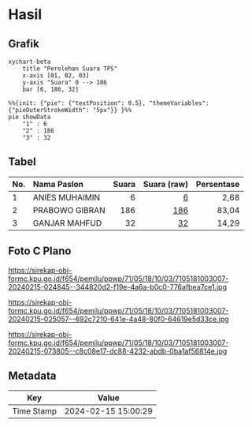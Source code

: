 # Hasil

## Grafik

```mermaid
xychart-beta
    title "Perolehan Suara TPS"
    x-axis [01, 02, 03]
    y-axis "Suara" 0 --> 186
    bar [6, 186, 32]
```

```mermaid
%%{init: {"pie": {"textPosition": 0.5}, "themeVariables": {"pieOuterStrokeWidth": "5px"}} }%%
pie showData
    "1" : 6
    "2" : 186
    "3" : 32
```

## Tabel

| No. | Nama Paslon    | Suara | Suara (raw) | Persentase |
|:--- |:-------------- | -----:| -----------:| ----------:|
| 1   | ANIES MUHAIMIN | 6     | [6][p-1]    | 2,68       |
| 2   | PRABOWO GIBRAN | 186   | [186][p-2]  | 83,04      |
| 3   | GANJAR MAHFUD  | 32    | [32][p-3]   | 14,29      |


[p-1]: https://github.com/gigit-pemilu/pemilu-2024-71-sulawesi-utara/blob/main/pilpres/hitung-suara/sub/71-sulawesi-utara/sub/05-minahasa-selatan/sub/18-amurang-timur/sub/1003-ranomea/sub/007-tps/sub/paslon-1.txt
[p-2]: https://github.com/gigit-pemilu/pemilu-2024-71-sulawesi-utara/blob/main/pilpres/hitung-suara/sub/71-sulawesi-utara/sub/05-minahasa-selatan/sub/18-amurang-timur/sub/1003-ranomea/sub/007-tps/sub/paslon-2.txt
[p-3]: https://github.com/gigit-pemilu/pemilu-2024-71-sulawesi-utara/blob/main/pilpres/hitung-suara/sub/71-sulawesi-utara/sub/05-minahasa-selatan/sub/18-amurang-timur/sub/1003-ranomea/sub/007-tps/sub/paslon-3.txt

## Foto C Plano

https://sirekap-obj-formc.kpu.go.id/f654/pemilu/ppwp/71/05/18/10/03/7105181003007-20240215-024845--344820d2-f19e-4a6a-b0c0-776afbea7ce1.jpg

https://sirekap-obj-formc.kpu.go.id/f654/pemilu/ppwp/71/05/18/10/03/7105181003007-20240215-025057--692c7210-641e-4a48-80f0-64619e5d33ce.jpg

https://sirekap-obj-formc.kpu.go.id/f654/pemilu/ppwp/71/05/18/10/03/7105181003007-20240215-073805--c8c08e17-dc88-4232-abdb-0ba1af56814e.jpg


## Metadata

| Key        | Value               |
| ---------- | ------------------- |
| Time Stamp | 2024-02-15 15:00:29 |




